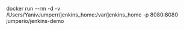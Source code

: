 docker run --rm -d -v /Users/YanivJumperr/jenkins_home:/var/jenkins_home -p 8080:8080 jumperio/jenkins-demo
